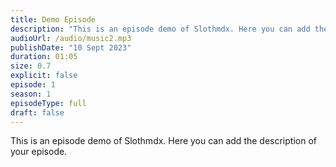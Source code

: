 ```yaml
---
title: Demo Episode
description: "This is an episode demo of Slothmdx. Here you can add the description of your episode."
audioUrl: /audio/music2.mp3
publishDate: "10 Sept 2023"
duration: 01:05
size: 0.7
explicit: false
episode: 1
season: 1
episodeType: full
draft: false
---
```

This is an episode demo of Slothmdx. Here you can add the description of your episode.